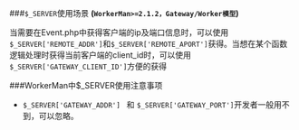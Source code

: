 ###```$_SERVER```使用场景
**(```WorkerMan>=2.1.2，Gateway/Worker模型```)**

当需要在Event.php中获得客户端的ip及端口信息时，可以使用```$_SERVER['REMOTE_ADDR']```和```$_SERVER['REMOTE_APORT']```获得。当想在某个函数逻辑处理时获得当前客户端的client_id时，可以使用```$_SERVER['GATEWAY_CLIENT_ID']```方便的获得

###WorkerMan中$_SERVER使用注意事项
* ```$_SERVER['GATEWAY_ADDR'] ``` 和 ```$_SERVER['GATEWAY_PORT']```开发者一般用不到，可以忽略。



